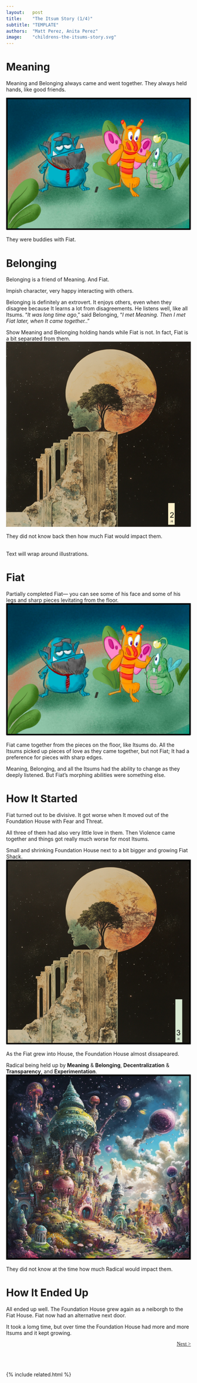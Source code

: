 ```yaml
---
layout:   post
title:    "The Itsum Story (1/4)"
subtitle: "TEMPLATE"
authors:  "Matt Perez, Anita Perez"
image:    "childrens-the-itsums-story.svg"
---
```


<div style='display:none; '>
 <p>Scary Fiat arose.</p>
</div>

<h1>Meaning</h1>
 <p>Meaning and Belonging always came and went together. They always held hands, like good friends.</p>
 <div>
  <img src="/assets/img/childrens-the-itsums-story-01.svg">
 </div>
 <p>They were buddies with Fiat.</p>

<h1>Belonging</h1>
 <p>Belonging is a friend of Meaning. And Fiat.</p>
  <div class="_illustration">Impish character, very happy interacting with others.</div>
 <p>Belonging is definitely an extrovert. It enjoys others, even when they disagree because It learns a lot from disagreements. He listens well, like all Itsums. &ldquo;<em>It was long time ago</em>,&rdquo; said Belonging, &ldquo;<em>I met Meaning. Then I met Fiat later, when It came together.</em>.&rdquo;</p>
  <div class="_illustration">Show Meaning and Belonging holding hands while Fiat is not. In fact, Fiat is a bit separated from them.</div>
  <div>
   <img src="/assets/img/childrens-the-itsums-story-02.svg">
  </div>
 <p>They did not know back then how much Fiat would impact them.</p>
 <br />
  <div class="_illustration">Text will wrap around illustrations.</div>

<h1>Fiat</h1>
  <div class="_illustration">Partially completed Fiat&mdash; you can see some of his face and some of his legs and sharp pieces levitating from the floor.</div>
  <div>
   <img src="/assets/img/childrens-the-itsums-story-01.svg">
  </div>
 <p>Fiat came together from the pieces on the floor, like Itsums do. All the Itsums picked up pieces of love as they came together, but not Fiat; It had a preference for pieces with sharp edges.</p>
 <p>Meaning, Belonging, and all the Itsums had the ability to change as they deeply listened. But Fiat&rsquo;s morphing abilities were something else.</p>

<h1>How It Started</h1>
 <p>Fiat turned out to be divisive. It got worse when It moved out of the Foundation House with Fear and Threat.</p>
 <p>All three of them had also very little love in them. Then Violence came together and things got really much worse for most Itsums.</p>
  <div class="_illustration">Small and shrinking Foundation House next to a bit bigger and growing Fiat Shack.</div>
  <div>
   <img src="/assets/img/childrens-the-itsums-story-03.svg">
  </div>
 <p>As the Fiat grew into House, the Foundation House almost dissapeared.</p>
  <div class="_illustration">Radical being held up by <strong>Meaning</strong> & <strong>Belonging</strong>, <strong>Decentralization</strong> & <strong>Transparency</strong>, and <strong>Experimentation</strong>.</div>
  <div>
   <img src="/assets/img/childrens-the-itsums-story-04.svg">
  </div>
 <p>They did not know at the time how much Radical would impact them.</p>

<h1>How It Ended Up</h1>
 <p>All ended up well. The Foundation House grew again as a neiborgh to the Fiat House. Fiat now had an alternative next door.</p>
 <p>It took a lomg time, but over time the Foundation House had more and more Itsums and it kept growing.</p>

<div style="margin-bottom:1in; font-family: American Typewriter, serif; ">
<!--
 <span style="float:left;  "> <a href="https://radicalcompanies.com/2024/09/08/the-itsum-story-glossary">&lt; Glossary</a></span>
-->
 <span style="float:right;  ">
  <a href="https://radicalcompanies.com/2024/09/01/the-itsums-story-02">Next &gt;</a></span>
</div>

{% include related.html %}